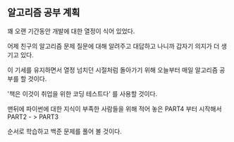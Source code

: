 ## 알고리즘 공부 계획







꽤 오랜 기간동안 개발에 대한 열정이 식어 있었다.



어제 친구의 알고리즘 문제 질문에 대해 알려주고 대답하고 나니까 갑자기 의지가 더 생기고 있다.

이 기세를 유지하면서 열정 넘치던 시절처럼 돌아가기 위해 오늘부터 매일 알고리즘 공부를 할 것이다.



'책은 이것이 취업을 위한  코딩 테스트다' 를 사용할 것이다.



맨뒤에 파이썬에 대한 지식이 부족한 사람들을 위해 적어 놓은 PART4 부터 시작해서 PART2 - > PART3

순서로 학습하고 백준 문제를 풀어 볼 것이다.




